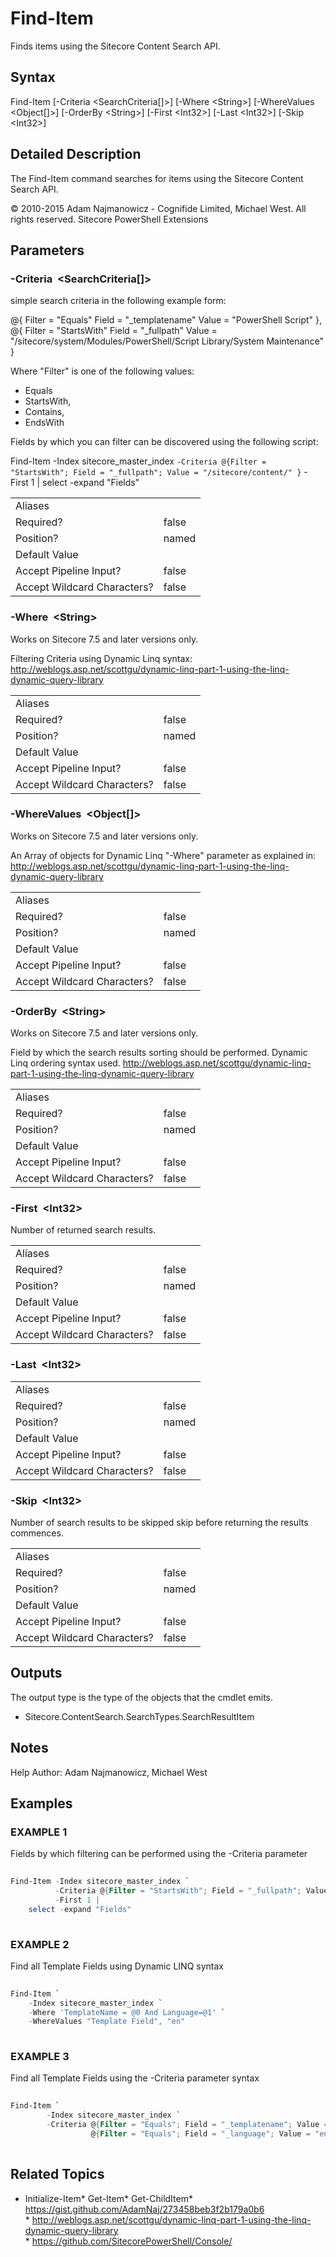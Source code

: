 ﻿# Find-Item 
 
Finds items using the Sitecore Content Search API. 
 
## Syntax 
 
Find-Item [-Criteria &lt;SearchCriteria[]&gt;] [-Where &lt;String&gt;] [-WhereValues &lt;Object[]&gt;] [-OrderBy &lt;String&gt;] [-First &lt;Int32&gt;] [-Last &lt;Int32&gt;] [-Skip &lt;Int32&gt;] 
 
 
## Detailed Description 
 
The Find-Item command searches for items using the Sitecore Content Search API. 
 
© 2010-2015 Adam Najmanowicz - Cognifide Limited, Michael West. All rights reserved. Sitecore PowerShell Extensions 
 
## Parameters 
 
### -Criteria&nbsp; &lt;SearchCriteria[]&gt; 
 
simple search criteria in the following example form:

@{
    Filter = "Equals"
    Field = "_templatename"
    Value = "PowerShell Script"
}, 
@{
    Filter = "StartsWith"
    Field = "_fullpath"
    Value = "/sitecore/system/Modules/PowerShell/Script Library/System Maintenance"
}

Where "Filter" is one of the following values:
- Equals
- StartsWith,
- Contains,
- EndsWith

Fields by which you can filter can be discovered using the following script:

Find-Item -Index sitecore_master_index `
          -Criteria @{Filter = "StartsWith"; Field = "_fullpath"; Value = "/sitecore/content/" } `
          -First 1 | 
    select -expand "Fields" 
 
<table>
    <thead></thead>
    <tbody>
        <tr>
            <td>Aliases</td>
            <td></td>
        </tr>
        <tr>
            <td>Required?</td>
            <td>false</td>
        </tr>
        <tr>
            <td>Position?</td>
            <td>named</td>
        </tr>
        <tr>
            <td>Default Value</td>
            <td></td>
        </tr>
        <tr>
            <td>Accept Pipeline Input?</td>
            <td>false</td>
        </tr>
        <tr>
            <td>Accept Wildcard Characters?</td>
            <td>false</td>
        </tr>
    </tbody>
</table> 
 
### -Where&nbsp; &lt;String&gt; 
 
Works on Sitecore 7.5 and later versions only.

Filtering Criteria using Dynamic Linq syntax: http://weblogs.asp.net/scottgu/dynamic-linq-part-1-using-the-linq-dynamic-query-library 
 
<table>
    <thead></thead>
    <tbody>
        <tr>
            <td>Aliases</td>
            <td></td>
        </tr>
        <tr>
            <td>Required?</td>
            <td>false</td>
        </tr>
        <tr>
            <td>Position?</td>
            <td>named</td>
        </tr>
        <tr>
            <td>Default Value</td>
            <td></td>
        </tr>
        <tr>
            <td>Accept Pipeline Input?</td>
            <td>false</td>
        </tr>
        <tr>
            <td>Accept Wildcard Characters?</td>
            <td>false</td>
        </tr>
    </tbody>
</table> 
 
### -WhereValues&nbsp; &lt;Object[]&gt; 
 
Works on Sitecore 7.5 and later versions only.

An Array of objects for Dynamic Linq "-Where" parameter as explained in: http://weblogs.asp.net/scottgu/dynamic-linq-part-1-using-the-linq-dynamic-query-library 
 
<table>
    <thead></thead>
    <tbody>
        <tr>
            <td>Aliases</td>
            <td></td>
        </tr>
        <tr>
            <td>Required?</td>
            <td>false</td>
        </tr>
        <tr>
            <td>Position?</td>
            <td>named</td>
        </tr>
        <tr>
            <td>Default Value</td>
            <td></td>
        </tr>
        <tr>
            <td>Accept Pipeline Input?</td>
            <td>false</td>
        </tr>
        <tr>
            <td>Accept Wildcard Characters?</td>
            <td>false</td>
        </tr>
    </tbody>
</table> 
 
### -OrderBy&nbsp; &lt;String&gt; 
 
Works on Sitecore 7.5 and later versions only.

Field by which the search results sorting should be performed. 
Dynamic Linq ordering syntax used.
http://weblogs.asp.net/scottgu/dynamic-linq-part-1-using-the-linq-dynamic-query-library 
 
<table>
    <thead></thead>
    <tbody>
        <tr>
            <td>Aliases</td>
            <td></td>
        </tr>
        <tr>
            <td>Required?</td>
            <td>false</td>
        </tr>
        <tr>
            <td>Position?</td>
            <td>named</td>
        </tr>
        <tr>
            <td>Default Value</td>
            <td></td>
        </tr>
        <tr>
            <td>Accept Pipeline Input?</td>
            <td>false</td>
        </tr>
        <tr>
            <td>Accept Wildcard Characters?</td>
            <td>false</td>
        </tr>
    </tbody>
</table> 
 
### -First&nbsp; &lt;Int32&gt; 
 
Number of returned search results. 
 
<table>
    <thead></thead>
    <tbody>
        <tr>
            <td>Aliases</td>
            <td></td>
        </tr>
        <tr>
            <td>Required?</td>
            <td>false</td>
        </tr>
        <tr>
            <td>Position?</td>
            <td>named</td>
        </tr>
        <tr>
            <td>Default Value</td>
            <td></td>
        </tr>
        <tr>
            <td>Accept Pipeline Input?</td>
            <td>false</td>
        </tr>
        <tr>
            <td>Accept Wildcard Characters?</td>
            <td>false</td>
        </tr>
    </tbody>
</table> 
 
### -Last&nbsp; &lt;Int32&gt; 
 
 
 
<table>
    <thead></thead>
    <tbody>
        <tr>
            <td>Aliases</td>
            <td></td>
        </tr>
        <tr>
            <td>Required?</td>
            <td>false</td>
        </tr>
        <tr>
            <td>Position?</td>
            <td>named</td>
        </tr>
        <tr>
            <td>Default Value</td>
            <td></td>
        </tr>
        <tr>
            <td>Accept Pipeline Input?</td>
            <td>false</td>
        </tr>
        <tr>
            <td>Accept Wildcard Characters?</td>
            <td>false</td>
        </tr>
    </tbody>
</table> 
 
### -Skip&nbsp; &lt;Int32&gt; 
 
Number of search results to be skipped skip before returning the results commences. 
 
<table>
    <thead></thead>
    <tbody>
        <tr>
            <td>Aliases</td>
            <td></td>
        </tr>
        <tr>
            <td>Required?</td>
            <td>false</td>
        </tr>
        <tr>
            <td>Position?</td>
            <td>named</td>
        </tr>
        <tr>
            <td>Default Value</td>
            <td></td>
        </tr>
        <tr>
            <td>Accept Pipeline Input?</td>
            <td>false</td>
        </tr>
        <tr>
            <td>Accept Wildcard Characters?</td>
            <td>false</td>
        </tr>
    </tbody>
</table> 
 
## Outputs 
 
The output type is the type of the objects that the cmdlet emits. 
 
* Sitecore.ContentSearch.SearchTypes.SearchResultItem 
 
## Notes 
 
Help Author: Adam Najmanowicz, Michael West 
 
## Examples 
 
### EXAMPLE 1 
 
Fields by which filtering can be performed using the -Criteria parameter 
 
```powershell   
 
Find-Item -Index sitecore_master_index `
          -Criteria @{Filter = "StartsWith"; Field = "_fullpath"; Value = "/sitecore/content/" } `
          -First 1 | 
    select -expand "Fields" 
 
``` 
 
### EXAMPLE 2 
 
Find all Template Fields using Dynamic LINQ syntax 
 
```powershell   
 
Find-Item `
    -Index sitecore_master_index `
    -Where 'TemplateName = @0 And Language=@1' `
    -WhereValues "Template Field", "en" 
 
``` 
 
### EXAMPLE 3 
 
Find all Template Fields using the -Criteria parameter syntax 
 
```powershell   
 
Find-Item `
        -Index sitecore_master_index `
        -Criteria @{Filter = "Equals"; Field = "_templatename"; Value = "Template Field"},
                  @{Filter = "Equals"; Field = "_language"; Value = "en"} 
 
``` 
 
## Related Topics 
 
* Initialize-Item* Get-Item* Get-ChildItem* <a href='https://gist.github.com/AdamNaj/273458beb3f2b179a0b6' target='_blank'>https://gist.github.com/AdamNaj/273458beb3f2b179a0b6</a><br/>* <a href='http://weblogs.asp.net/scottgu/dynamic-linq-part-1-using-the-linq-dynamic-query-library' target='_blank'>http://weblogs.asp.net/scottgu/dynamic-linq-part-1-using-the-linq-dynamic-query-library</a><br/>* <a href='https://github.com/SitecorePowerShell/Console/' target='_blank'>https://github.com/SitecorePowerShell/Console/</a><br/>
